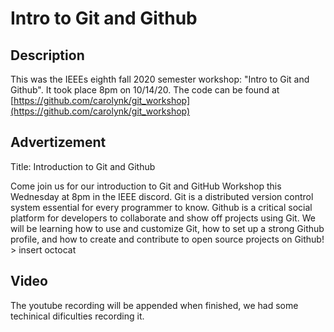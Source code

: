 # Intro to Git and Github

## Description 
This was the IEEEs eighth fall 2020 semester workshop: "Intro to Git and Github". It took place 8pm on 10/14/20. 
The code can be found at [https://github.com/carolynk/git_workshop](https://github.com/carolynk/git_workshop)


## Advertizement 
Title: Introduction to Git and Github

Come join us for our introduction to Git and GitHub Workshop this Wednesday at 8pm in the IEEE discord. Git is a distributed version control system essential for every programmer to know. Github is a critical social platform for developers to collaborate and show off projects using Git. We will be learning how to use and customize Git, how to set up a strong Github profile, and how to create and contribute to open source projects on Github!
\> insert octocat 

## Video
The youtube recording will be appended when finished, we had some techinical dificulties recording it. 